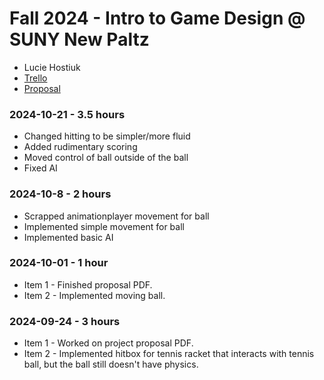 # Fall 2024 - Intro to Game Design @ SUNY New Paltz
* Lucie Hostiuk
* [Trello](https://trello.com/b/aZbarvJm/bullet-time-tennis)
* [Proposal](proposal.pdf)
### 2024-10-21 - 3.5 hours
* Changed hitting to be simpler/more fluid
* Added rudimentary scoring
* Moved control of ball outside of the ball
* Fixed AI
### 2024-10-8 - 2 hours
* Scrapped animationplayer movement for ball
* Implemented simple movement for ball
* Implemented basic AI
### 2024-10-01 - 1 hour
* Item 1 - Finished proposal PDF.
* Item 2 - Implemented moving ball.
### 2024-09-24 - 3 hours
* Item 1 - Worked on project proposal PDF.
* Item 2 - Implemented hitbox for tennis racket that interacts with tennis ball, but the ball still doesn't have physics.

